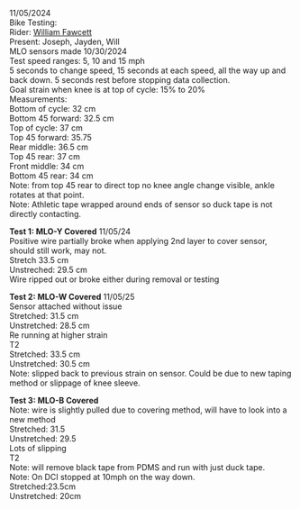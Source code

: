 11/05/2024  
Bike Testing:   
Rider: [William Fawcett](mailto:William.Fawcett@student.nmt.edu)  
Present: Joseph, Jayden, Will  
MLO sensors made 10/30/2024  
Test speed ranges: 5, 10 and 15 mph    
5 seconds to change speed, 15 seconds at each speed, all the way up and back down. 5 seconds rest before stopping data collection.   
Goal strain when knee is at top of cycle: 15% to 20%  
Measurements:  
	Bottom of cycle: 32 cm   
	Bottom 45 forward: 32.5 cm  
	Top of cycle: 37 cm   
	Top 45 forward: 35.75  
	Rear middle: 36.5 cm   
	Top 45 rear: 37 cm   
	Front middle: 34 cm   
Bottom 45 rear: 34 cm   
Note: from top 45 rear to direct top no knee angle change visible, ankle rotates at that point.   
Note: Athletic tape wrapped around ends of sensor so duck tape is not directly contacting. 

**Test 1: MLO-Y  Covered** 11/05/24     
Positive wire partially broke when applying 2nd layer to cover sensor, should still work, may not.   
Stretch 33.5 cm  
Unstreched: 29.5 cm   
Wire ripped out or broke either during removal or testing 

**Test 2: MLO-W Covered** 11/05/25   
Sensor attached without issue   
Stretched: 31.5 cm   
Unstretched: 28.5 cm  
Re running at higher strain   
T2  
Stretched:  33.5 cm  
Unstretched: 30.5 cm  
Note: slipped back to previous strain on sensor. Could be due to new taping method or slippage of knee sleeve. 

**Test 3: MLO-B Covered**   
Note: wire is slightly pulled due to covering method, will have to look into a new method   
Stretched: 31.5  
Unstretched: 29.5  
Lots of slipping   
T2  
Note: will remove black tape from PDMS and run with just duck tape.   
Note: On DCI stopped at 10mph on the way down.   
Stretched:23.5cm  
Unstretched: 20cm  

